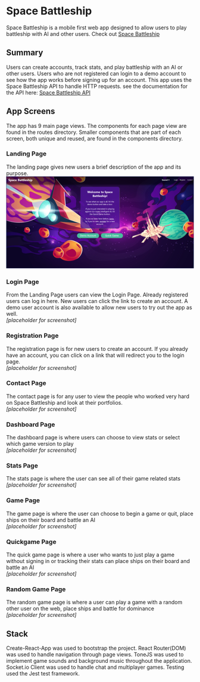 # Space Battleship
Space Battleship is a mobile first web app designed to allow users to play battleship with AI and other users.
Check out [Space Battleship](https://spacebattleship.vercel.app/)

## Summary
Users can create accounts, track stats, and play battleship with an AI or other users. Users who are not registered can login to a demo account to see how the app works before signing up for an account. This app uses the Space Battleship API to handle HTTP requests. see the documentation for the API here: [Space Battleship API](https://github.com/mloldacre/battleship-server-jmkbh)

## App Screens
The app has 9 main page views. The components for each page view are found in the routes directory. Smaller components that are part of each screen, both unique and reused, are found in the components directory.

### Landing Page
The landing page gives new users a brief description of the app and its purpose.<br>
<em><img alt="Landing Page" src="src/Images/Screenshots/Landing.png"></em>

### Login Page
From the Landing Page users can view the Login Page. Already registered users can log in here. New users can click the link to create an account. A demo user account is also available to allow new users to try out the app as well.<br>
<em>[placeholder for screenshot]</em>

### Registration Page
The registration page is for new users to create an account. If you already have an account, you can click on a link that will redirect you to the login page.<br>
<em>[placeholder for screenshot]</em>

### Contact Page
The contact page is for any user to view the people who worked very hard on Space Battleship and look at their portfolios.<br>
<em>[placeholder for screenshot]</em>

### Dashboard Page
The dashboard page is where users can choose to view stats or select which game version to play<br>
<em>[placeholder for screenshot]</em>

### Stats Page
The stats page is where the user can see all of their game related stats<br>
<em>[placeholder for screenshot]</em>


### Game Page
The game page is where the user can choose to begin a game or quit, place ships on their board and battle an AI<br>
<em>[placeholder for screenshot]</em>


### Quickgame Page
The quick game page is where a user who wants to just play a game without signing in or tracking their stats can place ships on their board and battle an AI<br>
<em>[placeholder for screenshot]</em>


### Random Game Page
The random game page is where a user can play a game with a random other user on the web, place ships and battle for dominance<br>
<em>[placeholder for screenshot]</em>


## Stack
Create-React-App was used to bootstrap the project.
React Router(DOM) was used to handle navigation through page views.
ToneJS was used to implement game sounds and background music throughout the application.
Socket.io Client was used to handle chat and multiplayer games.
Testing used the Jest test framework.
